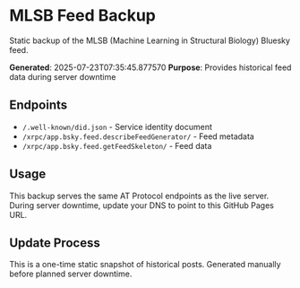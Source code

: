 # MLSB Feed Backup

Static backup of the MLSB (Machine Learning in Structural Biology) Bluesky feed.

**Generated**: 2025-07-23T07:35:45.877570
**Purpose**: Provides historical feed data during server downtime

## Endpoints

- `/.well-known/did.json` - Service identity document
- `/xrpc/app.bsky.feed.describeFeedGenerator/` - Feed metadata
- `/xrpc/app.bsky.feed.getFeedSkeleton/` - Feed data

## Usage

This backup serves the same AT Protocol endpoints as the live server.
During server downtime, update your DNS to point to this GitHub Pages URL.

## Update Process

This is a one-time static snapshot of historical posts.
Generated manually before planned server downtime.
